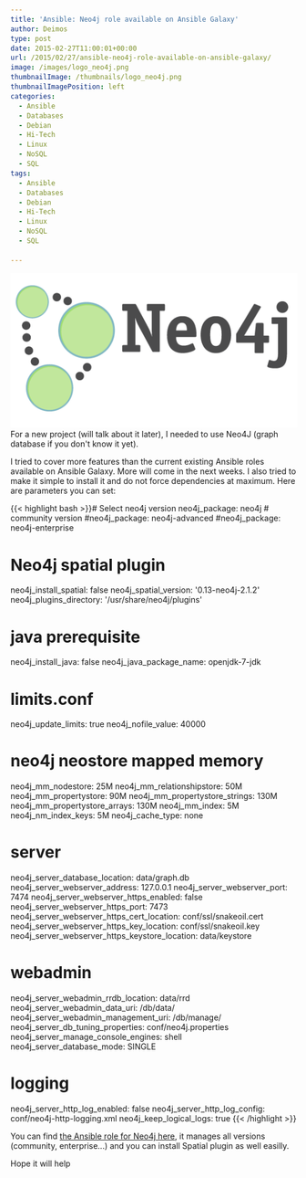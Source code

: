```yaml
---
title: 'Ansible: Neo4j role available on Ansible Galaxy'
author: Deimos
type: post
date: 2015-02-27T11:00:01+00:00
url: /2015/02/27/ansible-neo4j-role-available-on-ansible-galaxy/
image: /images/logo_neo4j.png
thumbnailImage: /thumbnails/logo_neo4j.png
thumbnailImagePosition: left
categories:
  - Ansible
  - Databases
  - Debian
  - Hi-Tech
  - Linux
  - NoSQL
  - SQL
tags:
  - Ansible
  - Databases
  - Debian
  - Hi-Tech
  - Linux
  - NoSQL
  - SQL

---
```

![no4j_logo](/images/logo_neo4j.png)
For a new project (will talk about it later), I needed to use Neo4J (graph database if you don't know it yet).

I tried to cover more features than the current existing Ansible roles available on Ansible Galaxy. More will come in the next weeks. I also tried to make it simple to install it and do not force dependencies at maximum. Here are parameters you can set:

{{< highlight bash >}}# Select neo4j version
neo4j_package: neo4j # community version
#neo4j_package: neo4j-advanced
#neo4j_package: neo4j-enterprise

# Neo4j spatial plugin
neo4j_install_spatial: false
neo4j_spatial_version: '0.13-neo4j-2.1.2'
neo4j_plugins_directory: '/usr/share/neo4j/plugins'

# java prerequisite
neo4j_install_java: false
neo4j_java_package_name: openjdk-7-jdk

# limits.conf
neo4j_update_limits: true
neo4j_nofile_value: 40000

# neo4j neostore mapped memory
neo4j_mm_nodestore: 25M
neo4j_mm_relationshipstore: 50M
neo4j_mm_propertystore: 90M
neo4j_mm_propertystore_strings: 130M
neo4j_mm_propertystore_arrays: 130M
neo4j_mm_index: 5M
neo4j_nm_index_keys: 5M
neo4j_cache_type: none

# server
neo4j_server_database_location: data/graph.db
neo4j_server_webserver_address: 127.0.0.1
neo4j_server_webserver_port: 7474
neo4j_server_webserver_https_enabled: false
neo4j_server_webserver_https_port: 7473
neo4j_server_webserver_https_cert_location: conf/ssl/snakeoil.cert
neo4j_server_webserver_https_key_location: conf/ssl/snakeoil.key
neo4j_server_webserver_https_keystore_location: data/keystore

# webadmin
neo4j_server_webadmin_rrdb_location: data/rrd
neo4j_server_webadmin_data_uri: /db/data/
neo4j_server_webadmin_management_uri: /db/manage/
neo4j_server_db_tuning_properties: conf/neo4j.properties
neo4j_server_manage_console_engines: shell
neo4j_server_database_mode: SINGLE

# logging
neo4j_server_http_log_enabled: false
neo4j_server_http_log_config: conf/neo4j-http-logging.xml
neo4j_keep_logical_logs: true
{{< /highlight >}}

You can find [the Ansible role for Neo4j here](https://galaxy.ansible.com/deimosfr/neo4j/), it manages all versions (community, enterprise...) and you can install Spatial plugin as well easilly.

Hope it will help
